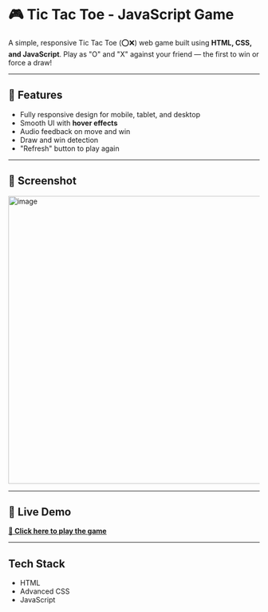 # 🎮 Tic Tac Toe - JavaScript Game

A simple, responsive Tic Tac Toe (⭕❌) web game built using **HTML, CSS, and JavaScript**. Play as "O" and "X" against your friend — the first to win or force a draw!

---

## 🌟 Features

-  Fully responsive design for mobile, tablet, and desktop
-  Smooth UI with **hover effects**
-  Audio feedback on move and win
-  Draw and win detection
-  "Refresh" button to play again

---

## 📸 Screenshot
<img width="1079" height="577" alt="image" src="https://github.com/user-attachments/assets/f1d4bf32-4390-48bc-b360-ba2c517f84a7" />

---

## 🚀 Live Demo

**[🔗 Click here to play the game]([https://yourusername.github.io/tic-tac-toe/](https://manogna2005.github.io/TicTacToe/))**  

---

## Tech Stack

- HTML
- Advanced CSS
- JavaScript

